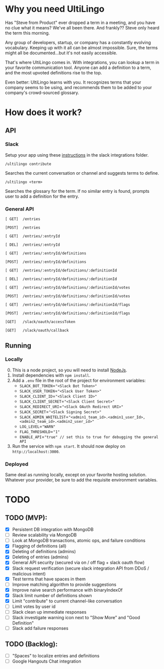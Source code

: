 # Why you need UltiLingo
Has "Steve from Product" ever dropped a term in a meeting, and you have no clue what it means? We've all been there. And frankly?? Steve only heard the term this morning.

Any group of developers, startup, or company has a constantly evolving vocabulary. Keeping up with it all can be almost impossible. Sure, the terms might all be documented...but it's not easily accessible.

That's where UltiLingo comes in. With integrations, you can lookup a term in your favorite communication tool. Anyone can add a definition to a term, and the most upvoted definitions rise to the top.

Even better: UltiLingo learns with you. It recognizes terms that your company seems to be using, and recommends them to be added to your company's crowd-sourced glossary.

# How does it work?

## API

### Slack
Setup your app using these [instructions](integrations/slack/README.md) in the slack integrations folder.

`/ultilingo contribute`

Searches the current conversation or channel and suggests terms to define.

`/ultilingo <term>`

Searches the glossary for the term. If no similar entry is found, prompts user to add a definition for the entry.

### General API
`[ GET]  /entries`

`[POST]  /entries`

`[ GET]  /entries/:entryId`

`[ DEL]  /entries/:entryId`

`[ GET]  /entries/:entryId/definitions`

`[POST]  /entries/:entryId/definitions`

`[ GET]  /entries/:entryId/definitions/:definitionId`

`[ DEL]  /entries/:entryId/definitions/:definitionId`

`[ GET]  /entries/:entryId/definitions/:definitionId/votes`

`[POST]  /entries/:entryId/definitions/:definitionId/votes`

`[ GET]  /entries/:entryId/definitions/:definitionId/flags`

`[POST]  /entries/:entryId/definitions/:definitionId/flags`

`[GET]   /slack/oauth/accessToken`

`[GET]   /slack/oauth/callback`


## Running

### Locally
0. This is a node project, so you will need to install [NodeJs](https://nodejs.org/en/).
1. Install dependencies with `npm install`.
2. Add a `.env` file in the root of the project for environment variables:
    - `SLACK_BOT_TOKEN`=`"<Slack Bot Token>"`
    - `SLACK_USER_TOKEN`=`"<Slack User Token>"`
    - `SLACK_CLIENT_ID`=`"<Slack Client ID>"`
    - `SLACK_CLIENT_SECRET`=`"<Slack Client Secret>"`
    - `SLACK_REDIRECT_URI`=`"<Slack OAuth Redirect URI>"`
    - `SLACK_SECRET`=`"<Slack Signing Secret>"`
    - `SLACK_ADMIN_WHITELIST`=`"<admin1_team_id>.<admin1_user_Id>,<admin2_team_id>.<admin2_user_id>"`
    - `LOG_LEVEL`=`"WARN"`
    - `FLAG_THRESHOLD`=`"1"`
    - `ENABLE_API`=`"true" // set this to true for debugging the general API`
3. Run the service with `npm start`. It should now deploy on `http://localhost:3000`.

### Deployed
Same deal as running locally, except on your favorite hosting solution. Whatever your provider, be sure to add the requisite environment variables.

# TODO

## TODO (MVP):
- [x] Persistent DB integration with MongoDB
- [ ] Review scalability via MongoDB
- [ ] Look at MongoDB transactions, atomic ops, and failure conditions
- [x] Flagging of definitions (all)
- [x] Deleting of definitions (admins)
- [x] Deleting of entries (admins)
- [x] General API security (secured via on / off flag + slack oauth flow)
- [x] Slack request verification (secure slack integration API from DDoS / malicious intent)
- [x] Test terms that have spaces in them
- [ ] Improve matching algorithm to provide suggestions
- [x] Improve naive search performance with binaryIndexOf
- [x] Slack limit number of definitions shown
- [x] Limit "contribute" to current channel-like conversation
- [ ] Limit votes by user id
- [ ] Slack clean up immediate responses
- [ ] Slack investigate warning icon next to "Show More" and "Good Definition"
- [ ] Slack add failure responses

## TODO (Backlog):
- [ ] "Spaces" to localize entries and definitions
- [ ] Google Hangouts Chat integration 
